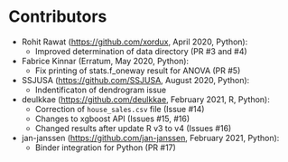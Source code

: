 # Contributors

* Rohit Rawat (https://github.com/xordux, April 2020, Python): 
  * Improved determination of data directory (PR #3 and #4)
* Fabrice Kinnar (Erratum, May 2020, Python):
  * Fix printing of stats.f_oneway result for ANOVA (PR #5)
* SSJUSA (https://github.com/SSJUSA, August 2020, Python):
  * Indentificaton of dendrogram issue
* deulkkae (https://github.com/deulkkae, February 2021, R, Python):
  * Correction of `house_sales.csv` file (Issue #14)
  * Changes to xgboost API (Issues #15, #16)
  * Changed results after update R v3 to v4 (Issues #16)
* jan-janssen  (https://github.com/jan-janssen, February 2021, Python):
  * Binder integration for Python (PR #17)